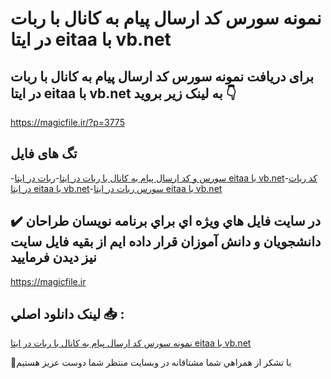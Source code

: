 # نمونه سورس کد ارسال پیام به کانال با ربات در ایتا eitaa با vb.net

## برای دریافت نمونه سورس کد ارسال پیام به کانال با ربات در ایتا eitaa با vb.net به لینک زیر بروید 👇

https://magicfile.ir/?p=3775

## تگ های فایل

-[سورس و کد ارسال پیام به کانال با ربات در ایتا](https://magicfile.ir/product/%d8%b3%d9%88%d8%b1%d8%b3-%da%a9%d8%af-%d8%a7%d8%b1%d8%b3%d8%a7%d9%84-%d9%be%db%8c%d8%a7%d9%85-%d8%a8%d9%87-%da%a9%d8%a7%d9%86%d8%a7%d9%84-%d8%a8%d8%a7-%d8%b1%d8%a8%d8%a7%d8%aa-%d8%a7%db%8c%d8%aa%d8%a7eitaa-vb-net/)-[ربات در ایتا eitaa با vb.net](https://magicfile.ir/product/%d8%b3%d9%88%d8%b1%d8%b3-%da%a9%d8%af-%d8%a7%d8%b1%d8%b3%d8%a7%d9%84-%d9%be%db%8c%d8%a7%d9%85-%d8%a8%d9%87-%da%a9%d8%a7%d9%86%d8%a7%d9%84-%d8%a8%d8%a7-%d8%b1%d8%a8%d8%a7%d8%aa-%d8%a7%db%8c%d8%aa%d8%a7eitaa-vb-net/)-[کد ربات در ایتا eitaa با vb.net](https://magicfile.ir/product/%d8%b3%d9%88%d8%b1%d8%b3-%da%a9%d8%af-%d8%a7%d8%b1%d8%b3%d8%a7%d9%84-%d9%be%db%8c%d8%a7%d9%85-%d8%a8%d9%87-%da%a9%d8%a7%d9%86%d8%a7%d9%84-%d8%a8%d8%a7-%d8%b1%d8%a8%d8%a7%d8%aa-%d8%a7%db%8c%d8%aa%d8%a7eitaa-vb-net/)-[سورس ربات در ایتا eitaa با vb.net](https://magicfile.ir/product/%d8%b3%d9%88%d8%b1%d8%b3-%da%a9%d8%af-%d8%a7%d8%b1%d8%b3%d8%a7%d9%84-%d9%be%db%8c%d8%a7%d9%85-%d8%a8%d9%87-%da%a9%d8%a7%d9%86%d8%a7%d9%84-%d8%a8%d8%a7-%d8%b1%d8%a8%d8%a7%d8%aa-%d8%a7%db%8c%d8%aa%d8%a7eitaa-vb-net/)

## ✔️ در سايت فايل هاي ويژه اي براي برنامه نويسان طراحان دانشجويان و دانش آموزان قرار داده ايم از بقيه فايل سايت نيز ديدن فرماييد

https://magicfile.ir


## لينک دانلود اصلي 📥 :

[نمونه سورس کد ارسال پیام به کانال با ربات در ایتا eitaa با vb.net](https://magicfile.ir/product/%d8%b3%d9%88%d8%b1%d8%b3-%da%a9%d8%af-%d8%a7%d8%b1%d8%b3%d8%a7%d9%84-%d9%be%db%8c%d8%a7%d9%85-%d8%a8%d9%87-%da%a9%d8%a7%d9%86%d8%a7%d9%84-%d8%a8%d8%a7-%d8%b1%d8%a8%d8%a7%d8%aa-%d8%a7%db%8c%d8%aa%d8%a7eitaa-vb-net/) 


🙏با تشکر از همراهي شما مشتاقانه در وبسایت منتظر شما دوست عزیز هستیم

